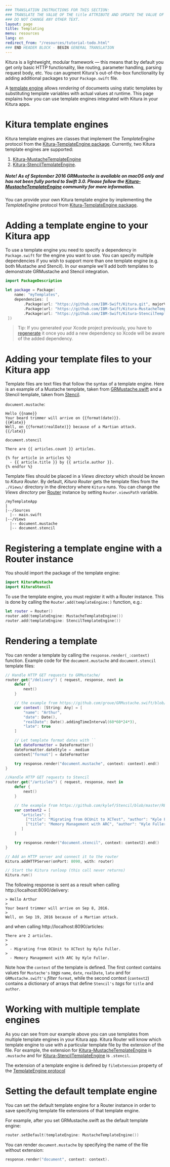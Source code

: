 ```yaml
---
### TRANSLATION INSTRUCTIONS FOR THIS SECTION:
### TRANSLATE THE VALUE OF THE title ATTRIBUTE AND UPDATE THE VALUE OF THE lang ATTRIBUTE. 
### DO NOT CHANGE ANY OTHER TEXT. 
layout: page
title: Templating
menu: resources
lang: en
redirect_from: "/resources/tutorial-todo.html"
### END HEADER BLOCK - BEGIN GENERAL TRANSLATION
---
```


Kitura is a lightweight, modular framework &mdash; this means that by default you get only basic HTTP functionality, like routing, parameter handling, parsing request body, etc. You can augment Kitura's out-of-the-box functionality by adding additional packages to your `Package.swift` file. 

A [template engine](https://en.wikipedia.org/wiki/Template_processor) allows _rendering_ of documents using static templates by substituting template variables with actual values at runtime. This page explains how you can use template engines integrated with Kitura in your Kitura apps.

# Kitura template engines
Kitura template engines are classes that implement the _TemplateEngine_ protocol from the [Kitura-TemplateEngine package](https://github.com/IBM-Swift/Kitura-TemplateEngine/blob/master/Sources/KituraTemplateEngine/TemplateEngine.swift). Currently, two Kitura template engines are supported:

1. [Kitura-MustacheTemplateEngine](https://github.com/IBM-Swift/Kitura-MustacheTemplateEngine)
2. [Kitura-StencilTemplateEngine](https://github.com/IBM-Swift/Kitura-StencilTemplateEngine).

##### Note! As of September 2016 GRMustache is available on macOS only and has not been fully ported to Swift 3.0. Please follow the [Kitura-MustacheTemplateEngine](https://github.com/IBM-Swift/Kitura-MustacheTemplateEngine) community for more information.

You can provide your own Kitura template engine by implementing the _TemplateEngine_ protocol from [Kitura-TemplateEngine package](https://github.com/IBM-Swift/Kitura-TemplateEngine/blob/master/Sources/KituraTemplateEngine/TemplateEngine.swift).

 
# Adding a template engine to your Kitura app 
To use a template engine you need to specify a dependency in `Package.swift` for the engine you want to use. You can specify multiple dependencies if you wish to support more than one template engine (e.g. both Mustache and Stencil). In our example we'll add both templates to demonstrate GRMustache and Stencil integration.

```swift
import PackageDescription

let package = Package(
    name: "myTemplates",
    dependencies: [
        .Package(url: "https://github.com/IBM-Swift/Kitura.git", majorVersion: 1, minor: 0),
        .Package(url: "https://github.com/IBM-Swift/Kitura-MustacheTemplateEngine.git", majorVersion: 1, minor: 0),
        .Package(url: "https://github.com/IBM-Swift/Kitura-StencilTemplateEngine.git", majorVersion: 1, minor: 0)
 ])
```

>Tip: If you generated your Xcode project previously, you have to [regenerate](http://www.kitura.io/en/starter/xcode.html) it once you add a new dependency so Xcode will be aware of the added dependency.


# Adding your template files to your Kitura app
Template files are text files that follow the syntax of a template engine. Here is an example of a Mustache template, taken from [GRMustache.swift](https://github.com/groue/GRMustache.swift) and a Stencil template, taken from [Stencil](https://github.com/kylef/Stencil/blob/master/README.md).

`document.mustache`:

```
Hello {{name}}
Your beard trimmer will arrive on {{format(date)}}.
{{#late}}
Well, on {{format(realDate)}} because of a Martian attack.
{{/late}}
```

`document.stencil`

```
There are {{ articles.count }} articles.

{% for article in articles %}
  - {{ article.title }} by {{ article.author }}.
{% endfor %}
```

Template files should be placed in a _Views directory_ which should be known to _Kitura Router_. By default, _Kitura Router_ gets the template files from the `./Views/` directory in the directory where `Kitura` runs. You can change the _Views directory_ per [Router](https://github.com/IBM-Swift/Kitura/blob/master/Sources/Kitura/Router.swift) instance by setting `Router.viewsPath` variable.

```
/myTemplateApp
|
|--/Sources
  |-- main.swift
|--/Views
  |-- document.mustache
  |-- document.stencil
```

# Registering a template engine with a Router instance
You should import the package of the template engine:

```swift
import KituraMustache
import KituraStencil
```

To use the template engine, you must register it with a Router instance. This is done by calling the  `Router.add(templateEngine:)` function, e.g.:

```swift
let router = Router()
router.add(templateEngine: MustacheTemplateEngine())
router.add(templateEngine: StencilTemplateEngine())
```

# Rendering a template
You can render a template by calling the `response.render(_:context)` function. Example code for the `document.mustache` and `document.stencil` template files:

```swift
// Handle HTTP GET requests to GRMustache/
router.get("/delivery") { request, response, next in
    defer {
        next()
    }

    // the example from https://github.com/groue/GRMustache.swift/blob/master/README.md
    var context: [String: Any] = [
        "name": "Arthur",
        "date": Date(),
        "realDate": Date().addingTimeInterval(60*60*24*3),
        "late": true
    ]

    // Let template format dates with ``
    let dateFormatter = DateFormatter()
    dateFormatter.dateStyle = .medium
    context["format"] = dateFormatter

    try response.render("document.mustache", context: context).end()
}

//Handle HTTP GET requests to Stencil 
router.get("/articles") { request, response, next in
    defer {
        next()
    }

    // the example from https://github.com/kylef/Stencil/blob/master/README.md
    var context2 = [
       "articles": [
         ["title": "Migrating from OCUnit to XCTest", "author": "Kyle Fuller"],
         ["title": "Memory Management with ARC", "author": "Kyle Fuller" ]
       ]
    ]

    try response.render("document.stencil", context: context2).end()
}

// Add an HTTP server and connect it to the router
Kitura.addHTTPServer(onPort: 8090, with: router)

// Start the Kitura runloop (this call never returns)
Kitura.run()
```

The following response is sent as a result when calling http://localhost:8090/delivery:

```
> Hello Arthur
> 
Your beard trimmer will arrive on Sep 8, 2016.
>
Well, on Sep 19, 2016 because of a Martian attack.
```

and when calling http://localhost:8090/articles:

```
There are 2 articles.
>
>
  - Migrating from OCUnit to XCTest by Kyle Fuller.
>
  - Memory Management with ARC by Kyle Fuller.
```

Note how the `context` of the template is defined. The first context contains values for `Mustache's` _tags_ `name`, `date`, `realDate`, `late` and for `GRMustache.swift's` _filter_ `format`, while the second context (`context2`) contains a dictionary of arrays that define `Stencil's` _tags_ for `title` and `author`. 


# Working with multiple template engines
As you can see from our example above you can use templates from multiple template engines in your Kitura app. Kitura Router will know which template engine to use with a particular template file by the extension of the file. For example, the extension for [Kitura-MustacheTemplateEngine](https://github.com/IBM-Swift/Kitura-MustacheTemplateEngine) is `.mustache` and for [Kitura-StencilTemplateEngine](https://github.com/IBM-Swift/Kitura-StencilTemplateEngine) is `.stencil`. 

The extension of a template engine is defined by `fileExtension` property of the [TemplateEngine protocol](https://github.com/IBM-Swift/Kitura-TemplateEngine/blob/master/Sources/KituraTemplateEngine/TemplateEngine.swift)


# Setting the default template engine
You can set the default template engine for a Router instance in order to save specifying template file extensions of that template engine.

For example, after you set GRMustache.swift as the default template engine:

```swift
router.setDefault(templateEngine: MustacheTemplateEngine())
```

You can render `document.mustache` by specifying the name of the file without extension:

```swift
response.render("document", context: context).
```

